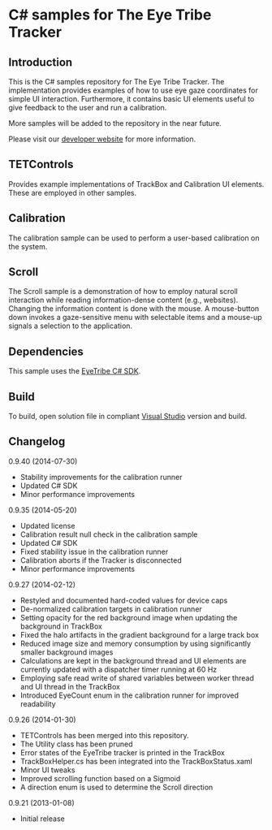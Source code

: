 C# samples for The Eye Tribe Tracker
====

Introduction
----

This is the C# samples repository for The Eye Tribe Tracker. The implementation provides examples of how to use eye gaze coordinates for simple UI interaction. Furthermore, it contains basic UI elements useful to give feedback to the user and run a calibration.

More samples will be added to the repository in the near future.

Please visit our [developer website](http://dev.theeyetribe.com) for more information.


TETControls
----

Provides example implementations of TrackBox and Calibration UI elements. These are employed in other samples.


Calibration
----

The calibration sample can be used to perform a user-based calibration on the system.


Scroll
----

The Scroll sample is a demonstration of how to employ natural scroll interaction while reading information-dense content (e.g., websites). Changing the information content is done with the mouse. A mouse-button down invokes a gaze-sensitive menu with selectable items and a mouse-up signals a selection to the application.


Dependencies
----

This sample uses the [EyeTribe C# SDK](https://github.com/EyeTribe/tet-csharp-client). 


Build
----

To build, open solution file in compliant [Visual Studio](http://www.visualstudio.com/) version and build.


Changelog
----
0.9.40 (2014-07-30)

- Stability improvements for the calibration runner
- Updated C# SDK
- Minor performance improvements

0.9.35 (2014-05-20)

- Updated license
- Calibration result null check in the calibration sample
- Updated C# SDK
- Fixed stability issue in the calibration runner
- Calibration aborts if the Tracker is disconnected
- Minor performance improvements

0.9.27 (2014-02-12)

- Restyled and documented hard-coded values for device caps
- De-normalized calibration targets in calibration runner
- Setting opacity for the red background image when updating the background in TrackBox
- Fixed the halo artifacts in the gradient background for a large track box
- Reduced image size and memory consumption by using significantly smaller background images
- Calculations are kept in the background thread and UI elements are currently updated with a dispatcher timer running at 60 Hz
- Employing safe read write of shared variables between worker thread and UI thread in the TrackBox
- Introduced EyeCount enum in the calibration runner for improved readability

0.9.26 (2014-01-30)

- TETControls has been merged into this repository.
- The Utility class has been pruned
- Error states of the EyeTribe tracker is printed in the TrackBox
- TrackBoxHelper.cs has been integrated into the TrackBoxStatus.xaml  
- Minor UI tweaks 
- Improved scrolling function based on a Sigmoid
- A direction enum is used to determine the Scroll direction 

0.9.21 (2013-01-08)

- Initial release


